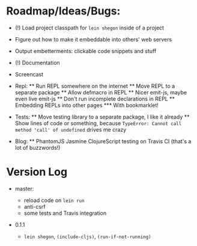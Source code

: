 # Roadmap/Ideas/Bugs:

* (!) Load project classpath for `lein shegon` inside of a project
* Figure out how to make it embeddable into others' web servers
* Output embetterments: clickable code snippets and stuff
* (!) Documentation
* Screencast

* Repl:
** Run REPL somewhere on the internet
** Move REPL to a separate package
** Allow defmacro in REPL
** Nicer emit-js, maybe even live emit-js
** Don't run incomplete declarations in REPL
** Embedding REPLs into other pages
*** With bookmarklet!

* Tests:
** Move testing library to a separate package, I like it already
** Show lines of code or something, because `TypeError: Cannot call method 'call' of undefined`
   drives me crazy

* Blog:
** PhantomJS Jasmine ClojureScript testing on Travis CI (that's a lot of buzzwords!)

# Version Log

* master:
    * reload code on `lein run`
    * anti-csrf
    * some tests and Travis integration

* 0.1.1
    * `lein shegon`, `(include-cljs)`, `(run-if-not-running)`
